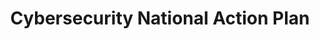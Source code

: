 ---
# This topic lives at
# https://digital.gov/topics/cybersecurity-national-action-plan

# Topic Title
title: "Cybersecurity National Action Plan"

# description — keep it short and clear
summary: ""

# Weight
weight: 1

# For more information on managing topics,
# see https://github.com/GSA/digitalgov.gov/wiki/topics
---